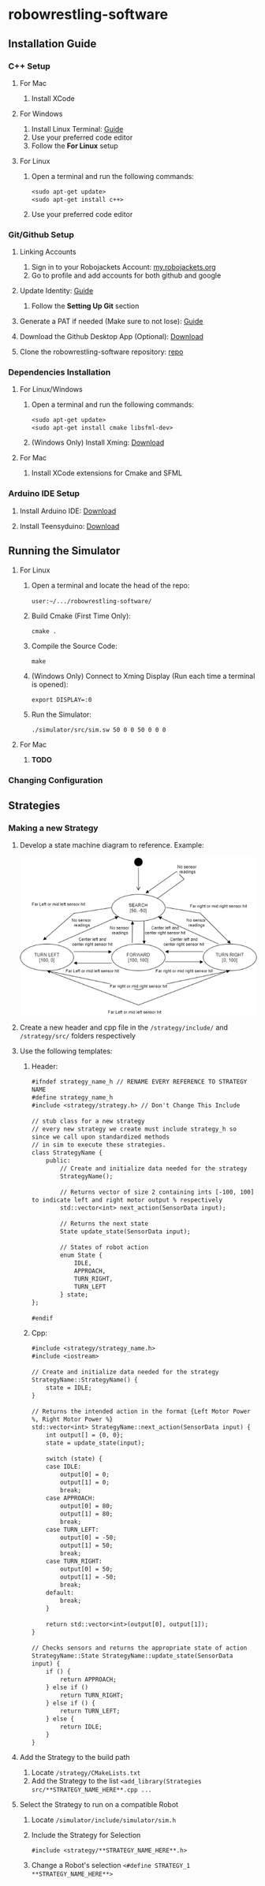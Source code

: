 # robowrestling-software

## Installation Guide

### C++ Setup

1. For Mac
    1. Install XCode

1. For Windows
    1. Install Linux Terminal: [Guide](https://www.windowscentral.com/install-windows-subsystem-linux-windows-10)
    2. Use your preferred code editor
    3. Follow the **For Linux** setup
    
1. For Linux
    1. Open a terminal and run the following commands:

        ```
        <sudo apt-get update>
        <sudo apt-get install c++>
        ```
    
    2. Use your preferred code editor
  
### Git/Github Setup
  
1. Linking Accounts
    1. Sign in to your Robojackets Account: [my.robojackets.org](my.robotjackets.org)
    2. Go to profile and add accounts for both github and google
    
2. Update Identity: [Guide](https://docs.github.com/en/get-started/quickstart/set-up-git)
    1. Follow the **Setting Up Git** section

3. Generate a PAT if needed (Make sure to not lose): 
    [Guide](https://docs.github.com/en/authentication/keeping-your-account-and-data-secure/creating-a-personal-access-token)

4. Download the Github Desktop App (Optional): [Download](https://desktop.github.com/)

5. Clone the robowrestling-software repository: [repo](https://github.com/RoboJackets/robowrestling-software)

### Dependencies Installation

1. For Linux/Windows
    1. Open a terminal and run the following commands:
    
        ```
        <sudo apt-get update>
        <sudo apt-get install cmake libsfml-dev>
        ```
    
    2. (Windows Only) Install Xming: [Download](https://sourceforge.net/projects/xming/)

2. For Mac
    1. Install XCode extensions for Cmake and SFML

### Arduino IDE Setup

1. Install Arduino IDE: [Download](https://www.arduino.cc/en/software)

2. Install Teensyduino: [Download](https://www.pjrc.com/teensy/td_download.html)

## Running the Simulator

1. For Linux
    1. Open a terminal and locate the head of the repo: 
    
        `user:~/.../robowrestling-software/`
    
    2. Build Cmake (First Time Only): 
    
        ```
        cmake .
        ```
    
    3. Compile the Source Code:
    
        ```
        make
        ```
    
    4. (Windows Only) Connect to Xming Display (Run each time a terminal is opened):
    
        ```
        export DISPLAY=:0
        ```
    
    5. Run the Simulator:
    
        ```
        ./simulator/src/sim.sw 50 0 0 50 0 0 0
        ```
    
2. For Mac
    1. **TODO**

### Changing Configuration

## Strategies

### Making a new Strategy

1. Develop a state machine diagram to reference. Example:

    ![state_strategy](/strategy/diagrams/state_strategy.png)
    
2. Create a new header and cpp file in the `/strategy/include/` and `/strategy/src/` folders respectively

3. Use the following templates:
    1. Header:
    
        ``` 
        #ifndef strategy_name_h // RENAME EVERY REFERENCE TO STRATEGY NAME
        #define strategy_name_h
        #include <strategy/strategy.h> // Don't Change This Include

        // stub class for a new strategy
        // every new strategy we create must include strategy_h so since we call upon standardized methods 
        // in sim to execute these strategies.
        class StrategyName {
            public:
                // Create and initialize data needed for the strategy
                StrategyName();

                // Returns vector of size 2 containing ints [-100, 100] to indicate left and right motor output % respectively
                std::vector<int> next_action(SensorData input);

                // Returns the next state
                State update_state(SensorData input);

                // States of robot action
                enum State {
                    IDLE,
                    APPROACH,
                    TURN_RIGHT,
                    TURN_LEFT
                } state;
        };

        #endif
        ```
        
    2. Cpp:
    
        ``` 
        #include <strategy/strategy_name.h>
        #include <iostream>

        // Create and initialize data needed for the strategy
        StrategyName::StrategyName() {
            state = IDLE;
        }

        // Returns the intended action in the format {Left Motor Power %, Right Motor Power %}
        std::vector<int> StrategyName::next_action(SensorData input) {
            int output[] = {0, 0};
            state = update_state(input);

            switch (state) {
            case IDLE:
                output[0] = 0;
                output[1] = 0;
                break;
            case APPROACH:
                output[0] = 80;
                output[1] = 80;
                break;
            case TURN_LEFT:
                output[0] = -50;
                output[1] = 50;
                break;
            case TURN_RIGHT:
                output[0] = 50;
                output[1] = -50;
                break;
            default:
                break;
            }

            return std::vector<int>(output[0], output[1]);
        }

        // Checks sensors and returns the appropriate state of action
        StrategyName::State StrategyName::update_state(SensorData input) {
            if () {
                return APPROACH;
            } else if ()
                return TURN_RIGHT;
            } else if () {
                return TURN_LEFT;
            } else {
                return IDLE;
            }
        }
        ```
    
4. Add the Strategy to the build path
    1. Locate `/strategy/CMakeLists.txt`
    2. Add the Strategy to the list `<add_library(Strategies src/**STRATEGY_NAME_HERE**.cpp ...`
    
5. Select the Strategy to run on a compatible Robot
    1. Locate `/simulator/include/simulator/sim.h`
    2. Include the Strategy for Selection
    
        ```
        #include <strategy/**STRATEGY_NAME_HERE**.h>
        ```
        
    3. Change a Robot's selection `<#define STRATEGY_1 **STRATEGY_NAME_HERE**>`
